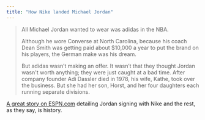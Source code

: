 ```yaml
---
title: "How Nike landed Michael Jordan"
---
```

<blockquote><p>
  All Michael Jordan wanted to wear was adidas in the NBA.</p>
<p>  Although he wore Converse at North Carolina, because his coach Dean Smith was getting paid about $10,000 a year to put the brand on his players, the German make was his dream.</p>
<p>  But adidas wasn’t making an offer. It wasn’t that they thought Jordan wasn't worth anything; they were just caught at a bad time. After company founder Adi Dassler died in 1978, his wife, Kathe, took over the business. But she had her son, Horst, and her four daughters each running separate divisions.
</p></blockquote>
<p><a href="http://espn.go.com/blog/playbook/dollars/post/_/id/2918/how-nike-landed-michael-jordan">A great story on ESPN.com</a> detailing Jordan signing with Nike and the rest, as they say, is history.</p>
